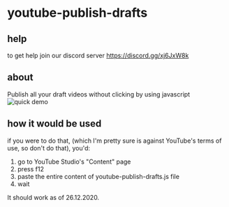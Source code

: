 # youtube-publish-drafts

## help
to get help join our discord server https://discord.gg/xj6JxW8k

## about
Publish all your draft videos without clicking by using javascript
![quick demo](youtube-publisher-demo.gif)

## how it would be used
if you were to do that, (which I'm pretty sure is against YouTube's terms of use, so don't do that), you'd:
1. go to YouTube Studio's "Content"  page
2. press f12
3. paste the entire content of youtube-publish-drafts.js file
4. wait

It should work as of 26.12.2020.
